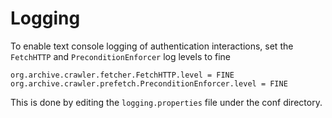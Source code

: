 # Logging

To enable text console logging of authentication interactions, set the
`FetchHTTP` and `PreconditionEnforcer` log levels to fine

    org.archive.crawler.fetcher.FetchHTTP.level = FINE
    org.archive.crawler.prefetch.PreconditionEnforcer.level = FINE

This is done by editing the `logging.properties` file under the conf
directory.
